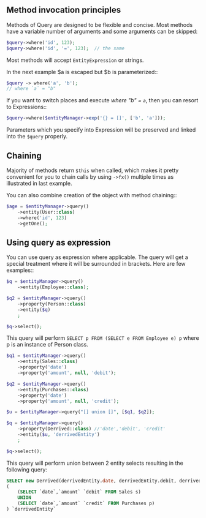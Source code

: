 

## Method invocation principles

Methods of Query are designed to be flexible and concise. 
Most methods have a
variable number of arguments and some arguments can be skipped:

```php
$query->where('id', 123);
$query->where('id', '=', 123);  // the same
```

Most methods will accept `EntityExpression` or strings. 

In the next example $a is escaped but $b is parameterized::

```php
$query -> where('a', 'b');
// where `a` = "b"
```

If you want to switch places and execute *where "b" = `a`*, then you can resort
to Expressions::

```php
$query->where($entityManager->exp('{} = []', ['b', 'a']));
```

Parameters which you specify into Expression will be preserved and linked into
the `$query` properly.


## Chaining

Majority of methods return `$this` when called, which makes it pretty
convenient for you to chain calls by using `->fx()` multiple times as
illustrated in last example.

You can also combine creation of the object with method chaining::

```php
$age = $entityManager->query()
	->entity(User::class)
	->where('id', 123)
	->getOne();
```

## Using query as expression

You can use query as expression where applicable. 
The query will get a special
treatment where it will be surrounded in brackets. Here are few examples::

```php
$q = $entityManager->query()
    ->entity(Employee::class);

$q2 = $entityManager->query()
    ->property(Person::class)
    ->entity($q)
    ;

$q->select();
```

This query will perform `SELECT p FROM (SELECT e FROM Employee e) p` where p is an instance of Person class.

```php
$q1 = $entityManager->query()
    ->entity(Sales::class)
    ->property('date')
    ->property('amount', null, 'debit');

$q2 = $entityManager->query()
    ->entity(Purchases::class)
    ->property('date')
    ->property('amount', null, 'credit');

$u = $entityManager->query("[] union []", [$q1, $q2]);

$q = $entityManager->query()
    ->property(Derrived::class) //'date','debit', 'credit'
    ->entity($u, 'derrivedEntity')
    ;

$q->select();
```

This query will perform union between 2 entity selects resulting in the following
query:

```sql
SELECT new Derrived(derrivedEntity.date, derrivedEntity.debit, derrivedEntity.credit) FROM 
(
    (SELECT `date`,`amount` `debit` FROM Sales s) 
    UNION
    (SELECT `date`,`amount` `credit` FROM Purchases p)
) `derrivedEntity`
```